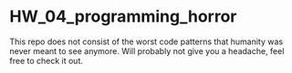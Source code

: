 # HW_04_programming_horror

This repo does not consist of the worst code patterns that humanity was never meant to 
see anymore. 
Will probably not give you a headache, feel free to check it out.
